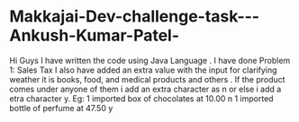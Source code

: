 # Makkajai-Dev-challenge-task---Ankush-Kumar-Patel-

Hi Guys I have written the code using Java Language .
I have done Problem 1: Sales Tax
I also have added an extra value with the input for clarifying weather it is books, food,
and medical products and others .
If the product comes under anyone of them i add an extra character as n or else i add a etra character y.
Eg: 1 imported box of chocolates at 10.00 n
    1 imported bottle of perfume at 47.50 y
